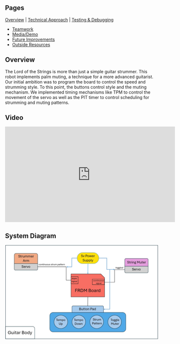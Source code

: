 ## Pages

[Overview](/) | [Technical Approach](/technical) | [Testing & Debugging](/testing)
- [Teamwork](/team)
- [Media/Demo](/media)
- [Future Improvements](/improv)
- [Outside Resources](/resources)

## Overview
The Lord of the Strings is more than just a simple guitar strummer. This robot implements palm muting, a technique for a more advanced guitarist. Our initial ambition was to program the board to control the speed and strumming style. To this point, the buttons control style and the muting mechanism. We implemented timing mechanisms like TPM to control the movement of the servo as well as the PIT timer to control scheduling for strumming and muting patterns.

## Video    
<iframe width="560" height="315" src="https://www.youtube.com/embed/4oN9tlPXdls?si=k9DWxZWXGWzzSCU3" title="YouTube video player" frameborder="0" allow="accelerometer; autoplay; clipboard-write; encrypted-media; gyroscope; picture-in-picture; web-share" referrerpolicy="strict-origin-when-cross-origin" allowfullscreen></iframe>

## System Diagram
![image](images/System%20Diagram.jpg)